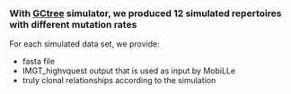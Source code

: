 
### With [GCtree](https://github.com/matsengrp/gctree) simulator, we produced 12 simulated repertoires with different mutation rates

For each simulated data set, we provide:

* fasta file
* IMGT_highvquest output that is used as input by MobiLLe
* truly clonal relationships according to the simulation


